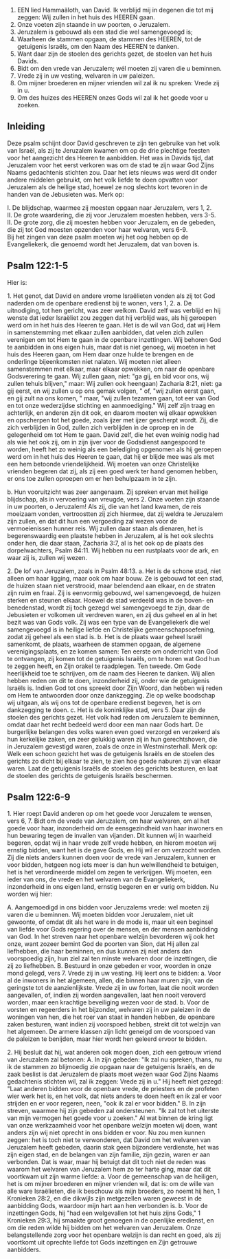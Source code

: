 1. EEN lied Hammaäloth, van David. Ik verblijd mij in degenen die tot mij zeggen: Wij zullen in het huis des HEEREN gaan.
2. Onze voeten zijn staande in uw poorten, o Jeruzalem.
3. Jeruzalem is gebouwd als een stad die wel samengevoegd is;
4. Waarheen de stammen opgaan, de stammen des HEEREN, tot de getuigenis Israëls, om den Naam des HEEREN te danken.
5. Want daar zijn de stoelen des gerichts gezet, de stoelen van het huis Davids.
6. Bidt om den vrede van Jeruzalem; wél moeten zij varen die u beminnen.
7. Vrede zij in uw vesting, welvaren in uw paleizen.
8. Om mijner broederen en mijner vrienden wil zal ik nu spreken: Vrede zij in u.
9. Om des huizes des HEEREN onzes Gods wil zal ik het goede voor u zoeken. 

## Inleiding

Deze psalm schijnt door David geschreven te zijn ten gebruike van het volk van Israël, als zij te Jeruzalem kwamen om op de drie plechtige feesten voor het aangezicht des Heeren te aanbidden. Het was in Davids tijd, dat Jeruzalem voor het eerst verkoren was om de stad te zijn waar God Zijns Naams gedachtenis stichten zou. Daar het iets nieuws was werd dit onder andere middelen gebruikt, om het volk liefde te doen opvatten voor Jeruzalem als de heilige stad, hoewel ze nog slechts kort tevoren in de handen van de Jebusieten was. Merk op:

I. De blijdschap, waarmee zij moesten opgaan naar Jeruzalem, vers 1, 2.  
II. De grote waardering, die zij voor Jeruzalem moesten hebben, vers 3-5.  
II. De grote zorg, die zij moesten hebben voor Jeruzalem, en de gebeden, die zij tot God moesten opzenden voor haar welvaren, vers 6-9.  
Bij het zingen van deze psalm moeten wij het oog hebben op de Evangeliekerk, die genoemd wordt het Jeruzalem, dat van boven is.

## Psalm 122:1-5 
Hier is:

1\. Het genot, dat David en andere vrome Israëlieten vonden als zij tot God naderden om de openbare eredienst bij te wonen, vers 1, 2.
a. De uitnodiging, tot hen gericht, was zeer welkom. David zelf was verblijd en hij wenste dat ieder Israëliet zou zeggen dat hij verblijd was, als hij geroepen werd om in het huis des Heeren te gaan. Het is de wil van God, dat wij Hem in samenstemming met elkaar zullen aanbidden, dat velen zich zullen verenigen om tot Hem te gaan in de openbare inzettingen. Wij behoren God te aanbidden in ons eigen huis, maar dat is niet genoeg, wij moeten in het huis des Heeren gaan, om Hem daar onze hulde te brengen en de onderlinge bijeenkomsten niet nalaten. Wij moeten niet alleen samenstemmen met elkaar, maar elkaar opwekken, om naar de openbare Godsverering te gaan. Wij zullen gaan, niet: "ga gij, en bid voor ons, wij zullen tehuis blijven," maar: Wij zullen ook heengaan) Zacharia 8:21, niet: ga gij eerst, en wij zullen u op ons gemak volgen, " of, "wij zullen eerst gaan, en gij zult na ons komen, " maar, "wij zullen tezamen gaan, tot eer van God en tot onze wederzijdse stichting en aanmoediging." Wij zelf zijn traag en achterlijk, en anderen zijn dit ook, en daarom moeten wij elkaar opwekken en opscherpen tot het goede, zoals ijzer met ijzer gescherpt wordt. Zij, die zich verblijden in God, zullen zich verblijden in de oproep en in de gelegenheid om tot Hem te gaan. David zelf, die het even weinig nodig had als wie het ook zij, om in zijn ijver voor de Godsdienst aangespoord te worden, heeft het zo weinig als een belediging opgenomen als hij geroepen werd om in het huis des Heeren te gaan, dat hij er blijde mee was als met een hem betoonde vriendelijkheid. Wij moeten van onze Christelijke vrienden begeren dat zij, als zij een goed werk ter hand genomen hebben, er ons toe zullen oproepen om er hen behulpzaam in te zijn.

b. Hun vooruitzicht was zeer aangenaam. Zij spreken ervan met heilige blijdschap, als in vervoering van vreugde, vers 2. Onze voeten zijn staande in uw poorten, o Jeruzalem! Als zij, die van het land kwamen, de reis moeizaam vonden, vertroostten zij zich hiermee, dat zij weldra te Jeruzalem zijn zullen, en dat dit hun een vergoeding zal wezen voor de vermoeienissen hunner reis. Wij zullen daar staan als dienaren, het is begerenswaardig een plaatste hebben in Jeruzalem, al is het ook slechts onder hen, die daar staan, Zacharia 3:7, al is het ook op de plaats des dorpelwachters, Psalm 84:11. Wij hebben nu een rustplaats voor de ark, en waar zij is, zullen wij wezen.

2\. De lof van Jeruzalem, zoals in Psalm 48:13.
a. Het is de schone stad, niet alleen om haar ligging, maar ook om haar bouw. Ze is gebouwd tot een stad, de huizen staan niet verstrooid, maar belendend aan elkaar, en de straten zijn ruim en fraai. Zij is eenvormig gebouwd, wel samengevoegd, de huizen sterken en steunen elkaar. Hoewel de stad verdeeld was in de boven- en benedenstad, wordt zij toch gezegd wel samengevoegd te zijn, daar de Jebusieten er volkomen uit verdreven waren, en zij dus geheel en al in het bezit was van Gods volk. Zij was een type van de Evangeliekerk die wel samengevoegd is in heilige liefde en Christelijke gemeenschapsoefening, zodat zij geheel als een stad is.
b. Het is de plaats waar geheel Israël samenkomt, de plaats, waarheen de stammen opgaan, de algemene verenigingsplaats, en ze komen samen: 
Ten eerste om onderricht van God te ontvangen, zij komen tot de getuigenis Israëls, om te horen wat God hun te zeggen heeft, en Zijn orakel te raadplegen. 
Ten tweede. Om Gode heerlijkheid toe te schrijven, om de naam des Heeren te danken. Wij allen hebben reden om dit te doen, inzonderheid zij, onder wie de getuigenis Israëls is. Indien God tot ons spreekt door Zijn Woord, dan hebben wij reden om Hem te antwoorden door onze dankzegging. Zie op welke boodschap wij uitgaan, als wij ons tot de openbare eredienst begeven, het is om dankzegging te doen.
c. Het is de koninklijke stad, vers 5. Daar zijn de stoelen des gerichts gezet. Het volk had reden om Jeruzalem te beminnen, omdat daar het recht bedeeld werd door een man naar Gods hart. De burgerlijke belangen des volks waren even goed verzorgd en verzekerd als hun kerkelijke zaken, en zeer gelukkig waren zij in hun gerechtshoven, die in Jeruzalem gevestigd waren, zoals de onze in Westminsterhall. Merk op: Welk een schoon gezicht het was de getuigenis Israëls en de stoelen des gerichts zo dicht bij elkaar te zien, te zien hoe goede naburen zij van elkaar waren. Laat de getuigenis Israëls de stoelen des gerichts besturen, en laat de stoelen des gerichts de getuigenis Israëls beschermen.


## Psalm 122:6-9 
1\. Hier roept David anderen op om het goede voor Jeruzalem te wensen, vers 6, 7. Bidt om de vrede van Jeruzalem, om haar welvaren, om al het goede voor haar, inzonderheid om de eensgezindheid van haar inwoners en hun bewaring tegen de invallen van vijanden. Dit kunnen wij in waarheid begeren, opdat wij in haar vrede zelf vrede hebben, en hierom moeten wij ernstig bidden, want het is de gave Gods, en Hij wil er om verzocht worden. Zij die niets anders kunnen doen voor de vrede van Jeruzalem, kunnen er voor bidden, hetgeen nog iets meer is dan hun welwillendheid te betuigen, het is het verordineerde middel om zegen te verkrijgen. Wij moeten, een ieder van ons, de vrede en het welvaren van de Evangeliekerk, inzonderheid in ons eigen land, ernstig begeren en er vurig om bidden. 
Nu worden wij hier: 

A. Aangemoedigd in ons bidden voor Jeruzalems vrede: wel moeten zij varen die u beminnen. Wij moeten bidden voor Jeruzalem, niet uit gewoonte, of omdat dit als het ware in de mode is, maar uit een beginsel van liefde voor Gods regering over de mensen, en der mensen aanbidding van God. In het streven naar het openbare welzijn bevorderen wij ook het onze, want zozeer bemint God de poorten van Sion, dat Hij allen zal liefhebben, die haar beminnen, en dus kunnen zij niet anders dan voorspoedig zijn, hun ziel zal ten minste welvaren door de inzettingen, die zij zo liefhebben.
B. Bestuurd in onze gebeden er voor, woorden in onze mond gelegd, vers 7. Vrede zij in uw vesting. Hij leert ons te bidden: 
a. Voor al de inwoners in het algemeen, allen, die binnen haar muren zijn, van de geringste tot de aanzienlijkste. Vrede zij in uw forten, laat die nooit worden aangevallen, of, indien zij worden aangevallen, laat hen nooit veroverd worden, maar een krachtige beveiliging wezen voor de stad.
b. Voor de vorsten en regeerders in het bijzonder, welvaren zij in uw paleizen in de woningen van hen, die het roer van staat in handen hebben, de openbare zaken besturen, want indien zij voorspoed hebben, strekt dit tot welzijn van het algemeen. De armere klassen zijn licht geneigd om de voorspoed van de paleizen te benijden, maar hier wordt hen geleerd ervoor te bidden.

2\. Hij besluit dat hij, wat anderen ook mogen doen, zich een getrouw vriend van Jeruzalem zal betonen: 
A. In zijn gebeden: "Ik zal nu spreken, thans, nu ik de stammen zo blijmoedig zie opgaan naar de getuigenis Israëls, en de zaak beslist is dat Jeruzalem de plaats moet wezen waar God Zijns Naams gedachtenis stichten wil, zal ik zeggen: Vrede zij in u." Hij heeft niet gezegd: "Laat anderen bidden voor de openbare vrede, de priesters en de profeten wier werk het is, en het volk, dat niets anders te doen heeft en ik zal er voor strijden en er voor regeren, neen, "ook ik zal er voor bidden." 
B. In zijn streven, waarmee hij zijn gebeden zal ondersteunen. "Ik zal tot het uiterste van mijn vermogen het goede voor u zoeken." Al wat binnen de kring ligt van onze werkzaamheid voor het openbare welzijn moeten wij doen, want anders zijn wij niet oprecht in ons bidden er voor. Nu zou men kunnen zeggen: het is toch niet te verwonderen, dat David om het welvaren van Jeruzalem heeft gebeden, daarin stak geen bijzondere verdienste, het was zijn eigen stad, en de belangen van zijn familie, zijn gezin, waren er aan verbonden. 
Dat is waar, maar hij betuigt dat dit toch niet de reden was waarom het welvaren van Jeruzalem hem zo ter harte ging, maar dat dit voortkwam uit zijn warme liefde: 
a. Voor de gemeenschap van de heiligen, het is om mijner broederen en mijner vrienden wil, dat is: om de wille van alle ware Israëlieten, die ik beschouw als mijn broeders, zo noemt hij hen, 1 Kronieken 28:2, en die dikwijls zijn metgezellen waren geweest in de aanbidding Gods, waardoor mijn hart aan hen verbonden is.
b. Voor de inzettingen Gods, hij "had een welgevallen tot het huis zijns Gods," 1 Kronieken 29:3, hij smaakte groot genoegen in de openlijke eredienst, en om die reden wilde hij bidden om het welvaren van Jeruzalem. Onze belangstellende zorg voor het openbare welzijn is dan recht en goed, als zij voortkomt uit oprechte liefde tot Gods inzettingen en Zijn getrouwe aanbidders.


